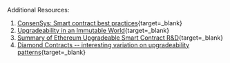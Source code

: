 Additional Resources:

1. [ConsenSys: Smart contract best practices](https://consensys.github.io/smart-contract-best-practices/){target=\_blank}
2. [Upgradeability in an Immutable World](https://blog.polymath.network/upgradability-in-an-immutable-world-27c76926629b){target=\_blank}
3. [Summary of Ethereum Upgradeable Smart Contract R&D](https://blog.indorse.io/ethereum-upgradeable-smart-contract-strategies-456350d0557c){target=\_blank}
4. [Diamond Contracts -- interesting variation on upgradeability patterns](https://dev.to/mudgen/ethereum-s-maximum-contract-size-limit-is-solved-with-the-diamond-standard-2189){target=\_blank}
